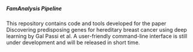 ##### **FamAnalysis Pipeline**

This repository contains code and tools developed for the paper Discovering predisposing genes for hereditary breast cancer using deep learning by Gal Passi et al.
A user-friendly command-line interface is still under development and will be released in short time.  
